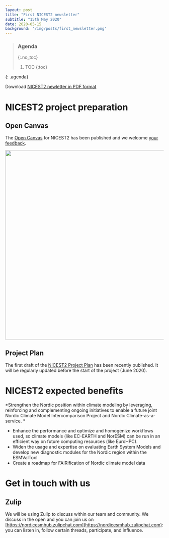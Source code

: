 ```yaml
---
layout: post
title: "First NICEST2 newsletter"
subtitle: "15th May 2020"
date: 2020-05-15
background: '/img/posts/first_newsletter.png'
---
```


> ### Agenda
> {:.no_toc}
> 1. TOC
> {:toc}
>
{: .agenda}

Download [NICEST2 newletter in PDF format](/nicest2/img/posts/FirstNICEST2Newsletter.pdf)

# NICEST2 project preparation

## Open Canvas

The [Open Canvas](https://nordicesmhub.github.io/nicest2/2020/03/31/canvas.html) for NICEST2 has been published and we welcome [your feedback](https://github.com/NordicESMhub/nicest2/issues/new).

<img src="https://nordicesmhub.github.io/nicest2/img/posts/open_canvas.png" width="600"/>

## Project Plan

The first draft of the [NICEST2 Project Plan](https://nordicesmhub.github.io/nicest2/2020/05/04/plan.html) has been recently published. It will be regularly updated before the start of the project (June 2020).

# NICEST2 expected benefits

*Strengthen the Nordic position within climate modeling by leveraging, reinforcing and complementing ongoing initiatives to enable a future joint Nordic Climate Model Intercomparison Project and Nordic Climate-as-a-service.
*

- Enhance the performance and optimize and homogenize workflows used, so climate models (like EC-EARTH and NorESM) can be run in an efficient way on future computing resources (like EuroHPC).
- Widen the usage and expertise on evaluating Earth System Models and develop new diagnostic modules for the Nordic region within the ESMValTool
- Create a roadmap for FAIRification of Nordic climate model data


# Get in touch with us

## Zulip

We will be using Zulip to discuss within our team and community. We discuss in the open and you can join us on [https://nordicesmhub.zulipchat.com](https://nordicesmhub.zulipchat.com): you can listen in, follow certain threads, participate, and influence.

